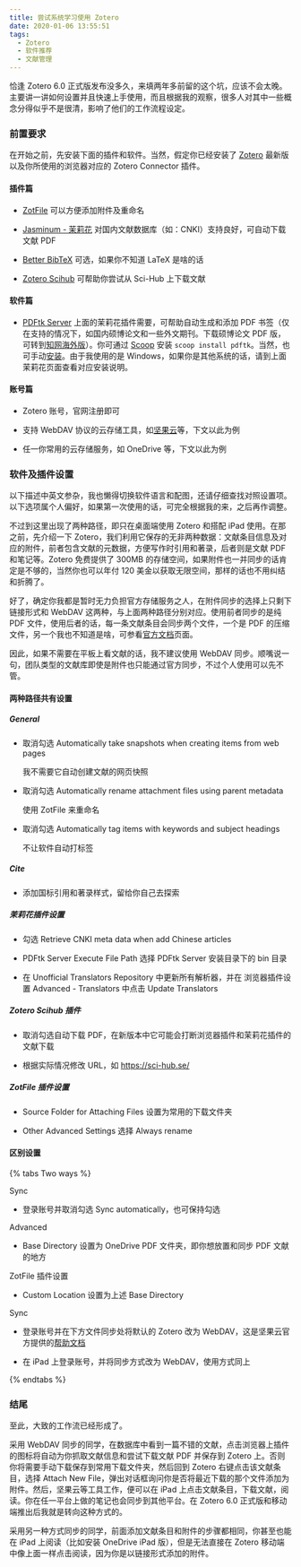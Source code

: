 ```yaml
---
title: 尝试系统学习使用 Zotero
date: 2020-01-06 13:55:51
tags:
  - Zotero
  - 软件推荐
  - 文献管理
---
```


恰逢 Zotero 6.0 正式版发布没多久，来填两年多前留的这个坑，应该不会太晚。主要讲一讲如何设置并且快速上手使用，而且根据我的观察，很多人对其中一些概念分得似乎不是很清，影响了他们的工作流程设定。

<!-- more -->

### 前置要求

在开始之前，先安装下面的插件和软件。当然，假定你已经安装了 [Zotero](https://www.zotero.org/download/) 最新版以及你所使用的浏览器对应的 Zotero Connector 插件。

#### 插件篇

- [ZotFile](http://zotfile.com/) 可以方便添加附件及重命名

- [Jasminum - 茉莉花](https://github.com/l0o0/jasminum) 对国内文献数据库（如：CNKI）支持良好，可自动下载文献 PDF

- [Better BibTeX](https://retorque.re/zotero-better-bibtex/) 可选，如果你不知道 LaTeX 是啥的话

- [Zotero Scihub](https://github.com/ethanwillis/zotero-scihub) 可帮助你尝试从 Sci-Hub 上下载文献

#### 软件篇

- [PDFtk Server](https://www.pdflabs.com/tools/pdftk-server/) 上面的茉莉花插件需要，可帮助自动生成和添加 PDF 书签（仅在支持的情况下，如国内硕博论文和一些外文期刊。下载硕博论文 PDF 版，可转到[知网海外版](https://chn.oversea.cnki.net/index/)）。你可通过 [Scoop](https://zs.fyi/archives/scoop-guidebook.html) 安装 `scoop install pdftk`。当然，也可手动[安装](https://www.pdflabs.com/tools/pdftk-server/)。由于我使用的是 Windows，如果你是其他系统的话，请到上面茉莉花页面查看对应安装说明。

#### 账号篇

- Zotero 账号，官网注册即可

- 支持 WebDAV 协议的云存储工具，如[坚果云](https://www.jianguoyun.com/)等，下文以此为例

- 任一你常用的云存储服务，如 OneDrive 等，下文以此为例

### 软件及插件设置

以下描述中英文参杂，我也懒得切换软件语言和配图，还请仔细查找对照设置项。以下选项属个人偏好，如果第一次使用的话，可完全根据我的来，之后再作调整。

不过到这里出现了两种路径，即只在桌面端使用 Zotero 和搭配 iPad 使用。在那之前，先介绍一下 Zotero，我们利用它保存的无非两种数据：文献条目信息及对应的附件，前者包含文献的元数据，方便写作时引用和著录，后者则是文献 PDF 和笔记等。Zotero 免费提供了 300MB 的存储空间，如果附件也一并同步的话肯定是不够的，当然你也可以年付 120 美金以获取无限空间，那样的话也不用纠结和折腾了。

好了，确定你我都是暂时无力负担官方存储服务之人，在附件同步的选择上只剩下链接形式和 WebDAV 这两种，与上面两种路径分别对应。使用前者同步的是纯 PDF 文件，使用后者的话，每一条文献条目会同步两个文件，一个是 PDF 的压缩文件，另一个我也不知道是啥，可参看[官方文档](https://www.zotero.org/support/sync)页面。

因此，如果不需要在平板上看文献的话，我不建议使用 WebDAV 同步。顺嘴说一句，团队类型的文献库即使是附件也只能通过官方同步，不过个人使用可以先不管。

#### 两种路径共有设置

##### General

- 取消勾选 Automatically take snapshots when creating items from web pages

  我不需要它自动创建文献的网页快照

- 取消勾选 Automatically rename attachment files using parent metadata

  使用 ZotFile 来重命名

- 取消勾选 Automatically tag items with keywords and subject headings

  不让软件自动打标签

##### Cite

- 添加国标引用和著录样式，留给你自己去探索

##### 茉莉花插件设置

- 勾选 Retrieve CNKI meta data when add Chinese articles

- PDFtk Server Execute File Path 选择 PDFtk Server 安装目录下的 bin 目录

- 在 Unofficial Translators Repository 中更新所有解析器，并在 浏览器插件设置 Advanced - Translators 中点击 Update Translators

##### Zotero Scihub 插件

- 取消勾选自动下载 PDF，在新版本中它可能会打断浏览器插件和茉莉花插件的文献下载

- 根据实际情况修改 URL，如 <https://sci-hub.se/>

##### ZotFile 插件设置

- Source Folder for Attaching Files 设置为常用的下载文件夹

- Other Advanced Settings 选择 Always rename

#### 区别设置

{% tabs Two ways %}
<!-- tab 只在桌面端使用 -->
Sync

- 登录账号并取消勾选 Sync automatically，也可保持勾选

Advanced

- Base Directory 设置为 OneDrive PDF 文件夹，即你想放置和同步 PDF 文献的地方

ZotFile 插件设置

- Custom Location 设置为上述 Base Directory
<!-- endtab -->

<!-- tab 搭配 iPad 使用 -->
Sync

- 登录账号并在下方文件同步处将默认的 Zotero 改为 WebDAV，这是坚果云官方提供的[帮助文档](https://help.jianguoyun.com/?p=3168)

- 在 iPad 上登录账号，并将同步方式改为 WebDAV，使用方式同上
<!-- endtab -->
{% endtabs %}

### 结尾

至此，大致的工作流已经形成了。

采用 WebDAV 同步的同学，在数据库中看到一篇不错的文献，点击浏览器上插件的图标将自动为你抓取文献信息和尝试下载文献 PDF 并保存到 Zotero 上。否则你将需要手动下载保存到常用下载文件夹，然后回到 Zotero 右键点击该文献条目，选择 Attach New File，弹出对话框询问你是否将最近下载的那个文件添加为附件。然后，坚果云等工具工作，便可以在 iPad 上点击文献条目，下载文献，阅读。你在任一平台上做的笔记也会同步到其他平台。在 Zotero 6.0 正式版和移动端推出后我就是转向这种方式的。

采用另一种方式同步的同学，前面添加文献条目和附件的步骤都相同，你甚至也能在 iPad 上阅读（比如安装 OneDrive iPad 版），但是无法直接在 Zotero 移动端中像上面一样点击阅读，因为你是以链接形式添加的附件。

<!-- **Sync**

登录账号并取消勾选 Sync automatically（弃用）
附件通过坚果云与 iPad 同步（新增） -->

<!-- **Advanced**

Base Directory 设置为 OneDrive PDF 文件夹（弃用） -->

<!-- **ZotFile 插件设置**

Source Folder for Attaching Files 设置为下载文件夹
Custom Location 设置为上述 Base Directory（弃用）
Other Advanced Settings 选择 Always rename -->
